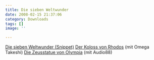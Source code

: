 ```yaml
---
title: Die sieben Weltwunder
date: 2008-02-15 21:37:06
category: Downloads
tags: []
image: ''

---
```


[Die sieben Weltwunder (Snippet)](http://www.misantropolis.de/wp-content/uploads/2008/05/misanthrop_-_7ww_snippet.mp3)
[Der Koloss von Rhodos](http://www.misantropolis.de/wp-content/uploads/2008/05/misanthrop_-_der_-koloss.mp3) (mit Omega Takeshi)
[Die Zeusstatue von Olympia](http://www.misantropolis.de/wp-content/uploads/2008/05/misanthrop_-_die_zeusstatue_von_olympia.mp3) (mit Audio88)
